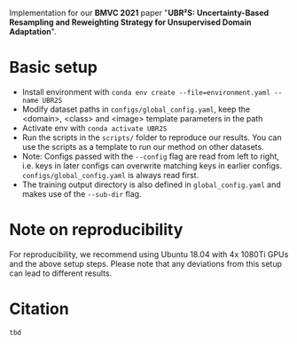 Implementation for our **BMVC 2021** paper "**UBR²S: Uncertainty-Based Resampling and Reweighting Strategy for Unsupervised Domain Adaptation**".

# Basic setup

- Install environment with ```conda env create --file=environment.yaml --name UBR2S```
- Modify dataset paths in ```configs/global_config.yaml```, keep the \<domain>, \<class> and \<image> template parameters in the path
- Activate env with ```conda activate UBR2S```
- Run the scripts in the ```scripts/``` folder to reproduce our results. You can use the scripts as a template to run our method on other datasets.
- Note: Configs passed with the ```--config``` flag are read from left to right, i.e. keys in later configs can overwrite matching keys in earlier configs. 
  ```configs/global_config.yaml``` is always read first.
- The training output directory is also defined in ```global_config.yaml``` and makes use of the ```--sub-dir``` flag.


# Note on reproducibility

For reproducibility, we recommend using Ubuntu 18.04 with 4x 1080Ti GPUs and the above setup steps. Please note that any deviations from this setup can lead to different results.

# Citation

```
tbd
```
